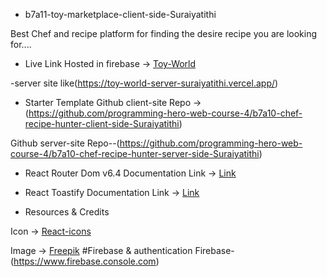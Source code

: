 - b7a11-toy-marketplace-client-side-Suraiyatithi

 Best Chef and recipe platform for finding the desire recipe you are looking for....

- Live Link
Hosted in firebase -> [Toy-World](https://toy-world-a669f.web.app/)

-server site like(https://toy-world-server-suraiyatithi.vercel.app/)


- Starter Template
Github client-site Repo -> (https://github.com/programming-hero-web-course-4/b7a10-chef-recipe-hunter-client-side-Suraiyatithi)
 
 Github server-site Repo--(https://github.com/programming-hero-web-course-4/b7a10-chef-recipe-hunter-server-side-Suraiyatithi)

- React Router Dom v6.4 
Documentation Link -> [Link](https://reactrouter.com/en/main/start/overview)

- React Toastify
Documentation Link -> [Link](https://www.npmjs.com/package/react-toastify)

- Resources & Credits

Icon -> [React-icons](https://www.react-icons.com/)


Image -> [Freepik](https://www.freepik.com/)
#Firebase & authentication
Firebase-(https://www.firebase.console.com)